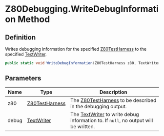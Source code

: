 # Z80Debugging.WriteDebugInformation Method
## Definition

Writes debugging information for the specified [Z80TestHarness](MrKWatkins.EmulatorTestSuites.Z80.Z80TestHarness.md) to the specified [TextWriter](https://learn.microsoft.com/en-gb/dotnet/api/System.IO.TextWriter).

```c#
public static void WriteDebugInformation(Z80TestHarness z80, TextWriter? debug);
```

## Parameters

| Name | Type | Description |
| ---- | ---- | ----------- |
| z80 | [Z80TestHarness](MrKWatkins.EmulatorTestSuites.Z80.Z80TestHarness.md) | The [Z80TestHarness](MrKWatkins.EmulatorTestSuites.Z80.Z80TestHarness.md) to be described in the debugging output. |
| debug | [TextWriter](https://learn.microsoft.com/en-gb/dotnet/api/System.IO.TextWriter) | The [TextWriter](https://learn.microsoft.com/en-gb/dotnet/api/System.IO.TextWriter) to write debug information to. If `null`, no output will be written. |

